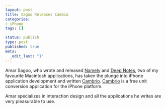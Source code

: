 ```yaml
--- 
layout: post
title: Sagoo Releases Cambio
categories: 
- iPhone
tags: []

status: publish
type: post
published: true
meta: 
  _edit_last: "1"
---
```

Amar Sagoo, who wrote and released <a href="http://amarsagoo.info/namely/">Namely</a> and <a href="http://amarsagoo.info/deepnotes/">Deep Notes</a>, two of my favourite Macintosh applications, has taken the plunge into iPhone application development and written <a href="http://amarsagoo.blogspot.com/2008/12/cambio.html">Cambrio</a>.  <a href="http://amarsagoo.blogspot.com/2008/12/cambio.html">Cambrio</a> is a free unit conversion application for the iPhone platform.

Amar specializes in interaction design and all the applications he writes are very pleasurable to use.
